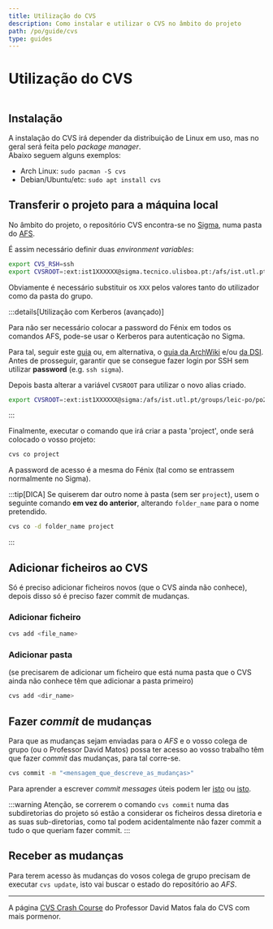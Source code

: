 ```yaml
---
title: Utilização do CVS
description: Como instalar e utilizar o CVS no âmbito do projeto
path: /po/guide/cvs
type: guides
---
```


# Utilização do CVS

```toc

```

## Instalação

A instalação do CVS irá depender da distribuição de Linux em uso, mas no geral será feita pelo _package manager_.  
Abaixo seguem alguns exemplos:

- Arch Linux: `sudo pacman -S cvs`
- Debian/Ubuntu/etc: `sudo apt install cvs`

## Transferir o projeto para a máquina local

No âmbito do projeto, o repositório CVS encontra-se no [Sigma](https://si.tecnico.ulisboa.pt/servicos/servidores-e-dados/unix-shell/),
numa pasta do [AFS](https://si.tecnico.ulisboa.pt/servicos/armazenamento-e-backup/armazenamento-afs/).

É assim necessário definir duas _environment variables_:

```bash
export CVS_RSH=ssh
export CVSROOT=:ext:ist1XXXXXX@sigma.tecnico.ulisboa.pt:/afs/ist.utl.pt/groups/leic-po/po21/cvs/XXX
```

Obviamente é necessário substituir os `XXX` pelos valores tanto do utilizador como da pasta do grupo.

:::details[Utilização com Kerberos (avançado)]

Para não ser necessário colocar a password do Fénix em todos os comandos AFS, pode-se usar o Kerberos para autenticação no Sigma.

Para tal, seguir este [guia](/po/guides/kerberos) ou, em alternativa, o [guia da ArchWiki](https://wiki.archlinux.org/title/Kerberos#Client_configuration) e/ou [da DSI](https://si.tecnico.ulisboa.pt/servicos/autenticacao-e-acesso/kerberos/).  
Antes de prosseguir, garantir que se consegue fazer login por SSH sem utilizar **password** (e.g. `ssh sigma`).


Depois basta alterar a variável `CVSROOT` para utilizar o novo alias criado.

```bash
export CVSROOT=:ext:ist1XXXXXX@sigma:/afs/ist.utl.pt/groups/leic-po/po21/cvs/XXX
```

:::

Finalmente, executar o comando que irá criar a pasta 'project', onde será colocado o vosso projeto:

```bash
cvs co project
```

A password de acesso é a mesma do Fénix (tal como se entrassem normalmente no Sigma).

:::tip[DICA]
Se quiserem dar outro nome à pasta (sem ser `project`), usem o seguinte comando **em vez do anterior**, alterando `folder_name` para o nome pretendido.

```bash
cvs co -d folder_name project
```

:::

## Adicionar ficheiros ao CVS

Só é preciso adicionar ficheiros novos (que o CVS ainda não conhece), depois disso só é preciso fazer commit de mudanças.

### Adicionar ficheiro

```bash
cvs add <file_name>
```

### Adicionar pasta

(se precisarem de adicionar um ficheiro que está numa pasta que o CVS ainda não conhece têm que adicionar a pasta primeiro)

```bash
cvs add <dir_name>
```

## Fazer _commit_ de mudanças

Para que as mudanças sejam enviadas para o _AFS_ e o vosso colega de grupo (ou o Professor David Matos)
possa ter acesso ao vosso trabalho têm que fazer _commit_ das mudanças, para tal corre-se.

```bash
cvs commit -m "<mensagem_que_descreve_as_mudanças>"
```

Para aprender a escrever _commit messages_ úteis podem ler [isto](https://www.freecodecamp.org/news/writing-good-commit-messages-a-practical-guide/)
ou [isto](https://chris.beams.io/posts/git-commit/).

:::warning
Atenção, se correrem o comando `cvs commit` numa das subdiretorias do projeto só estão a considerar
os ficheiros dessa diretoria e as suas sub-diretorias,
como tal podem acidentalmente não fazer commit a tudo o que queriam fazer commit.
:::

## Receber as mudanças

Para terem acesso às mudanças do vosos colega de grupo precisam de executar `cvs update`, isto vai buscar o estado do repositório ao _AFS_.

---

A página [CVS Crash Course](https://web.tecnico.ulisboa.pt/~david.matos/w/pt/index.php/CVS_Crash_Course) do Professor David Matos fala do CVS com mais pormenor.
